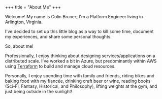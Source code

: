 +++
title = "About Me"
+++

Welcome! My name is Colin Bruner; I'm a Platform Engineer living in Arlington, Virginia. 

I've decided to set up this little blog as a way to kill some time, document my experiences, 
and share some personal thoughts.

So, about me!

Professionally, I enjoy thinking about designing services/applications on a distributed scale.
I've worked a bit in Azure, but predominantly within AWS using [Terraform][terraform] to build and
manage cloud resources. 

Personally, I enjoy spending time with family and friends, riding bikes and baking food with my 
fiancée, drinking craft beer or wine, reading books (Sci-Fi, Fantasy, Historical, and Philosophy), 
lifting weights at the gym, and just being outside in the sunlight!

[terraform]: https://www.terraform.io/
